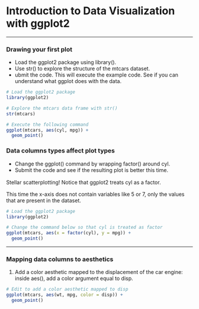 # Introduction to Data Visualization with ggplot2
---
### Drawing your first plot
* Load the ggplot2 package using library().
* Use str() to explore the structure of the mtcars dataset.
* ubmit the code. This will execute the example code. See if you can understand what ggplot does with the data.
```r
# Load the ggplot2 package
library(ggplot2)

# Explore the mtcars data frame with str()
str(mtcars)

# Execute the following command
ggplot(mtcars, aes(cyl, mpg)) +
  geom_point()
```
### Data columns types affect plot types
* Change the ggplot() command by wrapping factor() around cyl.
* Submit the code and see if the resulting plot is better this time.



Stellar scatterplotting! Notice that ggplot2 treats cyl as a factor.　　　

This time the x-axis does not contain variables like 5 or 7, only the values that are present in the dataset.
```r
# Load the ggplot2 package
library(ggplot2)

# Change the command below so that cyl is treated as factor
ggplot(mtcars, aes(x = factor(cyl), y = mpg)) +
  geom_point()
```
---
### Mapping data columns to aesthetics
1. Add a color aesthetic mapped to the displacement of the car engine: inside aes(), add a color argument equal to disp.
```r
# Edit to add a color aesthetic mapped to disp
ggplot(mtcars, aes(wt, mpg, color = disp)) +
  geom_point()
```

